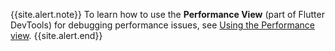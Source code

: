 {{site.alert.note}}
  To learn how to use the **Performance View**
  (part of Flutter DevTools)
  for debugging performance issues,
  see [Using the Performance view][].
{{site.alert.end}}

[Using the Performance view]: {{site.url}}/development/tools/devtools/performance
